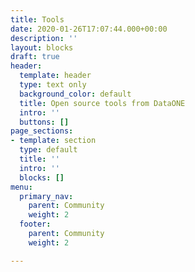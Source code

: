 ```yaml
---
title: Tools
date: 2020-01-26T17:07:44.000+00:00
description: ''
layout: blocks
draft: true
header:
  template: header
  type: text only
  background_color: default
  title: Open source tools from DataONE
  intro: ''
  buttons: []
page_sections:
- template: section
  type: default
  title: ''
  intro: ''
  blocks: []
menu:
  primary_nav:
    parent: Community
    weight: 2
  footer:
    parent: Community
    weight: 2

---
```

